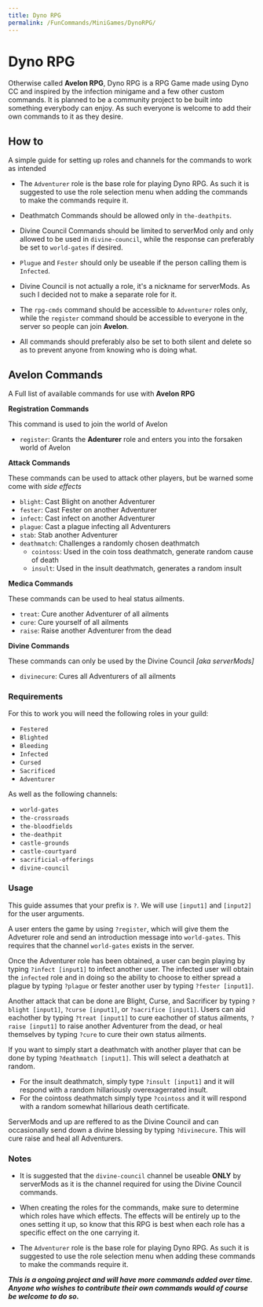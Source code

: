 ```yaml
---
title: Dyno RPG
permalink: /FunCommands/MiniGames/DynoRPG/
---
```


# Dyno RPG
Otherwise called **Avelon RPG**, Dyno RPG is a RPG Game made using Dyno CC and inspired by the infection minigame and a few other custom commands. It is planned to be a community project to be built into something everybody can enjoy. As such everyone is welcome to add their own commands to it as they desire.


## How to
A simple guide for setting up roles and channels for the commands to work as intended

 - The `Adventurer` role is the base role for playing Dyno RPG. As such it is suggested to use the role selection menu when adding the commands to make the commands require it.

 - Deathmatch Commands should be allowed only in `the-deathpits`.


- Divine Council Commands should be limited to serverMod only and only allowed to be used in `divine-council`, while the response can preferably be set to `world-gates` if desired.

- `Plugue` and `Fester` should only be useable if the person calling them is `Infected`.

- Divine Council is not actually a role, it's a nickname for serverMods. As such I decided not to make a separate role for it.

 - The `rpg-cmds` command should be accessible to `Adventurer` roles only, while the `register` command should be accessible to everyone in the server so people can join **Avelon**.

 - All commands should preferably also be set to both silent and delete so as to prevent anyone from knowing who is doing what.


## Avelon Commands
A Full list of available commands for use with **Avelon RPG**

**Registration Commands**

This command is used to join the world of Avelon

 - `register`: Grants the **Adenturer** role and enters you into the forsaken world of Avelon

**Attack Commands**

These commands can be used to attack other players, but be warned some come with *side effects*

 - `blight`: Cast Blight on another Adventurer
 - `fester`: Cast Fester on another Adventurer
 - `infect`: Cast infect on another Adventurer
 - `plague`: Cast a plague infecting all Adventurers
 - `stab`: Stab another Adventurer
 - `deathmatch`: Challenges a randomly chosen deathmatch
   - `cointoss`: Used in the coin toss deathmatch, generate random cause of death
   - `insult`: Used in the insult deathmatch, generates a random insult

**Medica Commands**

These commands can be used to heal status ailments.

 - `treat`: Cure another Adventurer of all ailments
 - `cure`: Cure yourself of all ailments
 - `raise`: Raise another Adventurer from the dead

**Divine Commands**

These commands can only be used by the Divine Council *[aka serverMods]*

 - `divinecure`: Cures all Adventurers of all ailments


### Requirements
For this to work you will need the following roles in your guild:

- `Festered`
- `Blighted`
- `Bleeding`
- `Infected`
- `Cursed`
- `Sacrificed`
- `Adventurer`

As well as the following channels:


- `world-gates`
- `the-crossroads`
- `the-bloodfields`
- `the-deathpit`
- `castle-grounds`
- `castle-courtyard`
- `sacrificial-offerings`
- `divine-council`

### Usage
This guide assumes that your prefix is `?`. We will use `[input1]` and `[input2]` for the user arguments.

A user enters the game by using `?register`, which will give them the Adveturer role and send an introduction message into `world-gates`. This requires that the channel `world-gates` exists in the server. 

Once the Adventurer role has been obtained, a user can begin playing by typing `?infect [input1]` to infect another user. The infected user will obtain the `infected` role and in doing so the ability to choose to either spread a plague by typing `?plague` or fester another user by typing `?fester [input1]`.

Another attack that can be done are Blight, Curse, and Sacrificer by typing `?blight [input1]`, `?curse [input1]`, or `?sacrifice [input1]`.
Users can aid eachother by typing `?treat [input1]` to cure eachother of status ailments, `?raise [input1]` to raise another Adventurer from the dead, or heal themselves by typing `?cure` to cure their own status ailments.

If you want to simply start a deathmatch with another player that can be done by typing `?deathmatch [input1]`. This will select a deathatch at random.
 - For the insult deathmatch, simply type `?insult [input1]` and it will respond with a random hillariously overexagerrated insult.
 - For the cointoss deathmatch simply type `?cointoss` and it will respond with a random somewhat hillarious death certificate.

ServerMods and up are reffered to as the Divine Council and can occasionally send down a divine blessing by typing `?divinecure`. This will cure raise and heal all Adventurers.

### Notes

- It is suggested that the `divine-council` channel be useable **ONLY** by serverMods as it is the channel required for using the Divine Council commands.

- When creating the roles for the commands, make sure to determine which roles have which effects. The effects will be entirely up to the ones setting it up, so know that this RPG is best when each role has a specific effect on the one carrying it.

- The `Adventurer` role is the base role for playing Dyno RPG. As such it is suggested to use the role selection menu when adding these commands to make the commands require it.

***This is a ongoing project and will have more commands added over time. Anyone who wishes to contribute their own commands would of course be welcome to do so.***

